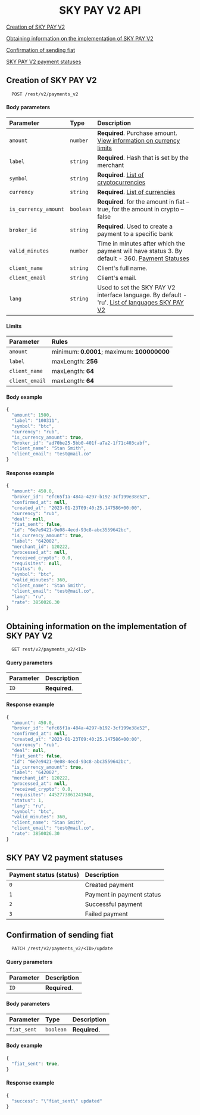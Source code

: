 <h1 align="center">SKY PAY V2 API</h1>
 
[Creation of SKY PAY V2](#skypay)

[Obtaining information on the implementation of SKY PAY V2](#skypayinfo)

[Confirmation of sending fiat](#confirmation)

[SKY PAY V2 payment statuses](#paymentStatuses)

<a name="skypay"></a>
## Creation of SKY PAY V2

```http
  POST /rest/v2/payments_v2 
```
#### Body parameters

| Parameter | Type     | Description                |
| :-------- | :------- | :------------------------- |
| `amount` | `number` | **Required**. Purchase amount. [View information on currency limits](CURRENCIES.md)
| `label` | `string` | **Required**. Hash that is set by the merchant
| `symbol` | `string` | **Required**. [List of cryptocurrencies](CRYPTOCURRENCIES.md)
| `currency` | `string` | **Required**. [List of currencies](CURRENCIES.md)
| `is_currency_amount` | `boolean` | **Required**. for the amount in fiat – true, for the amount in crypto – false |
| `broker_id` | `string` | **Required**. Used to create a payment to a specific bank
| `valid_minutes` | `number` | Time in minutes after which the payment will have status 3. By default - 360. [Payment Statuses](#paymentStatuses)
| `client_name` | `string` | Client's full name.
| `client_email` | `string` | Client's email.
| `lang` | `string` | Used to set the SKY PAY V2 interface language. By default - 'ru'. [List of languages ​​SKY PAY V2](SKYPAYLANGUAGES.md)

#### Limits

| Parameter | Rules     |
| :-------- | :-------  |
| `amount` | minimum: **0.0001**; maximum: **100000000**
| `label` | maxLength: **256**
| `client_name` | maxLength: **64**
| `client_email` | maxLength: **64**

#### Body example

```javascript
{
  "amount": 1500,
  "label": "100311",
  "symbol": "btc",
  "currency": "rub",
  "is_currency_amount": true,
  "broker_id": "ad70be25-5bb0-401f-a7a2-1f71c403cabf",
  "client_name": "Stan Smith",
  "client_email": "test@mail.co"
}
```

#### Response example

```javascript
{
  "amount": 450.0,
  "broker_id": "efc65f1a-484a-4297-b192-3cf199e38e52",
  "confirmed_at": null,
  "created_at": "2023-01-23T09:40:25.147586+00:00",
  "currency": "rub",
  "deal": null,
  "fiat_sent": false,
  "id": "6e7e9421-9e08-4ecd-93c8-abc3559642bc",
  "is_currency_amount": true,
  "label": "642002",
  "merchant_id": 120222,
  "processed_at": null,
  "received_crypto": 0.0,
  "requisites": null,
  "status": 0,
  "symbol": "btc",
  "valid_minutes": 360,
  "client_name": "Stan Smith",
  "client_email": "test@mail.co",
  "lang": "ru",
  "rate": 3850026.30
}
```
 <a name="skypayinfo"></a>
## Obtaining information on the implementation of SKY PAY V2

```http
  GET rest/v2/payments_v2/<ID> 
```

#### Query parameters

| Parameter | Description                |
| :-------- | :------------------------- |
| `ID` | **Required**.

#### Response example

```javascript
{
  "amount": 450.0,
  "broker_id": "efc65f1a-484a-4297-b192-3cf199e38e52",
  "confirmed_at": null,
  "created_at": "2023-01-23T09:40:25.147586+00:00",
  "currency": "rub",
  "deal": null,
  "fiat_sent": false,
  "id": "6e7e9421-9e08-4ecd-93c8-abc3559642bc",
  "is_currency_amount": true,
  "label": "642002",
  "merchant_id": 120222,
  "processed_at": null,
  "received_crypto": 0.0,
  "requisites": 4452773861241948,
  "status": 1,
  "lang": "ru",
  "symbol": "btc",
  "valid_minutes": 360,
  "client_name": "Stan Smith",
  "client_email": "test@mail.co",
  "rate": 3850026.30
}
```

 <a name="paymentStatuses"></a>
## SKY PAY V2 payment statuses
| Payment status (status) | Description                |
| :-------- |  :------------------------- |
| `0` | Created payment |
| `1` | Payment in payment status |
| `2` | Successful payment |
| `3` | Failed payment |

 <a name="confirmation"></a>
## Confirmation of sending fiat

```http
  PATCH /rest/v2/payments_v2/<ID>/update
```

#### Query parameters

| Parameter | Description                |
| :-------- | :------------------------- |
| `ID` | **Required**.

#### Body parameters

| Parameter | Type     | Description                |
| :-------- | :------- | :------------------------- |
| `fiat_sent` | `boolean` | **Required**. 

#### Body example

```javascript
{
  "fiat_sent": true,
}
```

#### Response example

```javascript
{
  "success": "\"fiat_sent\" updated"
}
```
